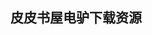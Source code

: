 ## 皮皮书屋电驴下载资源 

[Beginning XML ,4th Edition.pdf]: (ed2k://|file|Beginning%20XML%20%2C4th%20Edition.pdf|19950443|f9be4874ff6e25299fa4cfdd54fb88e2|h=uxzkitur4ta7xf7dqmxv2jmja2a4ulkn|/)

[Computer Networks and Internets (5th Edition).pdf]: (ed2k://|file|Computer%20Networks%20and%20Internets%20%285th%20Edition%29.pdf|4998835|15b6cfebd98778a331f42ee36803b373|h=buhhqgt6ufj2pblonj7xlafamgjtjkrc|/)

[TCP_IP Foundations.pdf]: (ed2k://|file|TCP_IP%20Foundations.pdf|7140892|c96cf390ded0a607e272f0b188e1ca6e|h=ah6k32aeza5rwrra5prh7pfkpvdt4teq|/)

[Concurrent Programming.pdf]: (ed2k://|file|Concurrent%20Programming.pdf|25358314|83bf6566e7e36b2fad902f503df78b37|h=ovvjsaqr34xhz3xds3qxbxueixblpzpc|/)

[Cisco Network Design Solutions for Small-Medium Businesses.chm]: (ed2k://|file|Cisco%20Network%20Design%20Solutions%20for%20Small-Medium%20Businesses.chm|1609675|8520f8383bf09145dbaa0cd8edc74144|h=bawihzwdb5wsa6ef3rkqor3pxcrloguy|/)

[C++ Primer中文版(第4版).pdf]: (ed2k://|file|C%2B%2B%20Primer%E4%B8%AD%E6%96%87%E7%89%88%28%E7%AC%AC4%E7%89%88%29.pdf|2980574|01816022b8240f8eefedfe0f0fee890f|h=owrgimq3bxc32quxhqlcbo7ayhbehtl4|/)

[C Programming for Arduino.pdf]: (ed2k://|file|C%20Programming%20for%20Arduino.pdf|9990425|b50fc2687ed1dcf3da2ec655e9e88474|h=njhdavlrqnwzzvdyz4ti4ovt4vqv7qpf|/)

[Microsoft Silverlight Edition_ Programming Windows Phone 7.pdf]: (ed2k://|file|Microsoft%20Silverlight%20Edition_%20Programming%20Windows%20Phone%207.pdf|10708372|131a185f3fd1163d132816ed1e4c8363|h=hzhyomwyyvuipemwtboelp4dc5fboy65|/)

[DWDM Network Designs and Engineering Solutions.pdf]: (ed2k://|file|DWDM%20Network%20Designs%20and%20Engineering%20Solutions.pdf|8926786|e31afe8ab2201b7003d17ee7f1b3be7e|h=oijgzb4govy5hnt5dpsub36s74o7bga2|/)

[Network Security Principles and Practices.chm]: (ed2k://|file|Network%20Security%20Principles%20and%20Practices.chm|5083273|4d666cf18d9b33cf595babfba44ca9af|h=zicefbhf3kz77e7p4og5u4w2aqxf7e5d|/)

[Top-Down Network Design Second Edition.chm]: (ed2k://|file|Top-Down%20Network%20Design%20Second%20Edition.chm|3000181|29fbdd58df426c1f479f0b61faaa9ba4|h=skf7uc736kobjoqwxjquyyz2fbh3xzh5|/)

[Guide to Computer Network Security.pdf]: (ed2k://|file|Guide%20to%20Computer%20Network%20Security.pdf|12602154|a0c9b35221a6fa712ff43e6d7d9603ba|h=yxigncfu54ec5biov2khrno7soskueqv|/)

[SQL in a Nutshell, 2nd Edition.chm]: (ed2k://|file|SQL%20in%20a%20Nutshell%2C%202nd%20Edition.chm|1140008|d3fb517e5bb5fb0cc2b07962b0288a40|h=ookcpfl5ao6q3mt5aftpansbfumoum4o|/)

[Developing Microsoft SharePoint Applications Using Windows Azure.pdf]: (ed2k://|file|Developing%20Microsoft%20SharePoint%20Applications%20Using%20Windows%20Azure.pdf|31393950|cfe69a202bb1e41a1afb705b49de022d|h=r6beaozcztendn2xqapjdcogofwkmfxp|/)

[A Beginner’s Guide to R.pdf]: (ed2k://|file|A%20Beginner%E2%80%99s%20Guide%20to%20R.pdf|7558890|23d250209b91bba71977bb2d8ee7f54c|h=nkxwa3jr7fgw7ytwa7rtql5pkftbigjd|/)

[Financial Analysis tools and techniques_ A guide for managers.pdf]: (ed2k://|file|Financial%20Analysis%20tools%20and%20techniques_%20A%20guide%20for%20managers.pdf|3526681|a670914cd5b642fbff24dbee11ce4d56|h=fbrpxlbbtq6lku3xxu44oxpepxbbqisi|/)

[The CERT Oracle Secure Coding Standard for Java.pdf]: (ed2k://|file|The%20CERT%20Oracle%20Secure%20Coding%20Standard%20for%20Java.pdf|3945848|2bceac57aeeec69c12d6653f281b0a8a|h=2sec3ddhs6l4vogfpgzksuotebm7pxmw|/)

[PHP & MySQL_ Novice to Ninja, 5th Edition.pdf]: (ed2k://|file|PHP%20%26%20MySQL_%20Novice%20to%20Ninja%2C%205th%20Edition.pdf|11430634|814527a7bdbd51d2bda2962c5907a4eb|h=6zotomqk5etm5p3ka54v352nmjbo23rz|/)

[Android – A Programmers Guide.pdf]: (ed2k://|file|Android%20%E2%80%93%20A%20Programmers%20Guide.pdf|7583528|2d1500f8bb4a22278a5393143f756a4b|h=oqn2vxiyfvxgzdghk7cchlkvw7fauobr|/)

[Running Linux, 5th Edition.pdf]: (ed2k://|file|Running%20Linux%2C%205th%20Edition.pdf|15265524|e3dc79e5f05e17a5c4727610f1ed7b11|h=uj65hhojxxedp7idgurn6aes5nfhbmcw|/)

[Cloud Architecture Patterns.pdf]: (ed2k://|file|Cloud%20Architecture%20Patterns.pdf|8674363|aa8c20953f6512f4f6d38c4847ed4858|h=w6pqs4qok5xenvnmqqi56lo5polizbz5|/)

[深入理解Linux虚拟内存管理.pdf]: (ed2k://|file|%E6%B7%B1%E5%85%A5%E7%90%86%E8%A7%A3Linux%E8%99%9A%E6%8B%9F%E5%86%85%E5%AD%98%E7%AE%A1%E7%90%86.pdf|46808838|8960e4971927fb44ee539e087706dc83|h=sfy5rtfj4cwq4sxu653wb7fm2vric6nr|/)

[Red Hat Enterprise Linux 5 Administration Unleashed.pdf]: (ed2k://|file|Red%20Hat%20Enterprise%20Linux%205%20Administration%20Unleashed.pdf|7654816|1897924460bbdbff1976c476a2495271|h=quxtyrlldhljcwgd3xheahkqlyfcvg5d|/)

[Fedora 6 and Red Hat Enterprise Linux Bible.chm]: (ed2k://|file|Fedora%206%20and%20Red%20Hat%20Enterprise%20Linux%20Bible.chm|10897336|864d278caabc26c679a64a1283f2d7c3|h=4uxmognzrsrh572re2pps2zlcv4qq6iu|/)

[C#技术内幕.pdf]: (ed2k://|file|C%23%E6%8A%80%E6%9C%AF%E5%86%85%E5%B9%95.pdf|6735664|16fc4d0000e26487c1d9630aadd9ae7c|h=netpooynzii5xx47yh4igzwwcgbmcsdr|/)

[Data Mining_ Practical Machine Learning Tools and Techniques, Third Edition.pdf]: (ed2k://|file|Data%20Mining_%20Practical%20Machine%20Learning%20Tools%20and%20Techniques%2C%20Third%20Edition.pdf|7276980|0fcf136e084dd612acac3fda040a2d10|h=yti7gf5vxsn7fxru6d3doahfqxyn6ug2|/)

[The Definitive Guide to Linux Network Programming.pdf]: (ed2k://|file|The%20Definitive%20Guide%20to%20Linux%20Network%20Programming.pdf|3783273|5033a7a23bfdfcee4bdf5c25c5976fd4|h=i5kqdnlrft2xhtdrhavzlakedp76klfw|/)

[Handbook of Security and Networks.pdf]: (ed2k://|file|Handbook%20of%20Security%20and%20Networks.pdf|9222253|7632d190f2054c3c233cad59db48ab9f|h=ja5dmvm2uuyfusjpswoxrlqnafbabvza|/)

[ASP.NET 4 Unleashed.rar]: (ed2k://|file|ASP.NET%204%20Unleashed.rar|30178847|685a47b46dc436dbcbf2102b0ed3f2e8|h=56vucjusywprnjmdtmjlbmdgezklrgki|/)

[Linux on HP Integrity Servers_ A System Administrator’s Guide.chm]: (ed2k://|file|Linux%20on%20HP%20Integrity%20Servers_%20A%20System%20Administrator%E2%80%99s%20Guide.chm|6682998|895a2e5cac3acb0ea43170a9448a0975|h=xlkizajgwjdznmsuynryamt2vmh4nbwm|/)

[Working with Unix Processes.pdf]: (ed2k://|file|Working%20with%20Unix%20Processes.pdf|2200013|42cd42e21c4f8d5b4a2b1e89f0e94457|h=ahkqomynvkjbna7cabfufhao3vlrkhst|/)

[UDK iOS Game Development_ Beginners Guide.pdf]: (ed2k://|file|UDK%20iOS%20Game%20Development_%20Beginners%20Guide.pdf|14120506|75c20a63aafa6ffbe18bfed6fb6bfa85|h=244hpyxduyqjf32bmwq32rtvttpbcmta|/)

[JavaScript_ The Good Parts.chm]: (ed2k://|file|JavaScript_%20The%20Good%20Parts.chm|1704386|80dcf62e5226d4d9bc7a421b7af5ff30|h=cregnfrautv6jb5snb6tvkeauxt2uodz|/)

[The Django Book 2.0 中文版.chm]: (ed2k://|file|The%20Django%20Book%202.0%20%E4%B8%AD%E6%96%87%E7%89%88.chm|1219657|03abddd7885f31c351b7e626d9c613dd|h=ax4kiehq77wlgcc6iwke77tgiug2urnb|/)

[Accelerated Silverlight 2.rar]: (ed2k://|file|Accelerated%20Silverlight%202.rar|4858128|a998ab26aeee4c64d5da416c10a21205|h=eimfuqkwnvxudbmoakx6kp3amvbwf3uw|/)

[Mastering.ElasticSearch for java.pdf]: (ed2k://|file|Mastering.ElasticSearch%20for%20java.pdf|2850206|9f48e09e8e4e14e786b05c990024cd6a|h=wgrgyuwdwzhzfjazirllru6sbxbcksui|/)

[数据重现：文件系统原理精解与数据恢复最佳实践.pdf]: (ed2k://|file|%E6%95%B0%E6%8D%AE%E9%87%8D%E7%8E%B0%EF%BC%9A%E6%96%87%E4%BB%B6%E7%B3%BB%E7%BB%9F%E5%8E%9F%E7%90%86%E7%B2%BE%E8%A7%A3%E4%B8%8E%E6%95%B0%E6%8D%AE%E6%81%A2%E5%A4%8D%E6%9C%80%E4%BD%B3%E5%AE%9E%E8%B7%B5.pdf|45660017|77b97796acd30be04d07c2351ace9525|h=glabzl3dlg5ycmzsteklygh72lvrxsxs|/)

[Absolute Java 5_e.pdf]: (ed2k://|file|Absolute%20Java%205_e.pdf|10475838|92bc596c5489c04da23f8c1c606f17d9|h=ruujl7m7ll5lkjnpqw3itzt5re3dczro|/)

[Pro DNS and BIND.pdf]: (ed2k://|file|Pro%20DNS%20and%20BIND.pdf|3291293|3c6400084ab114f51d902928f0037d5d|h=fre3cydtbiihbxkemdxoaxfvvpj5ucop|/)

[虚拟智慧_VMware vSphere运维实录.pdf]: (ed2k://|file|%E8%99%9A%E6%8B%9F%E6%99%BA%E6%85%A7_VMware%20vSphere%E8%BF%90%E7%BB%B4%E5%AE%9E%E5%BD%95.pdf|48244141|80e0a00c151f6a37aa822e8eb4e55f82|h=ajpxep4kbg3p33w2gz4ovxzdwjullrm4|/)

[VMware vSphere Design.pdf]: (ed2k://|file|VMware%20vSphere%20Design.pdf|8946164|6d52d9d89d689c6bc18cbc2b75b3085b|h=fcyiq53i2uszjmqdibrlaazwikl7f2xb|/)

[VMware Cookbook, 2nd Edition.pdf]: (ed2k://|file|VMware%20Cookbook%2C%202nd%20Edition.pdf|13132206|d50db60164c82c6b8040086d583b810f|h=gem7tgplhuxgg4mivbnqhsskygopyzvt|/)

[Managing and Optimizing VMware vSphere Deployments.pdf]: (ed2k://|file|Managing%20and%20Optimizing%20VMware%20vSphere%20Deployments.pdf|4795899|cb669b7d5bd81240d5699c38d38cc499|h=767xuexq5fgwzbaw3rbitdzx6rwlgdf5|/)

[VMware vSphere 5 Clustering Technical Deepdive.pdf]: (ed2k://|file|VMware%20vSphere%205%20Clustering%20Technical%20Deepdive.pdf|14337099|b51aaeeffaf420a85c34110166b50be6|h=hhhi3wxsy2p662lotlbpe2a6uixdxhch|/)

[VMware vSphere 5.1 Clustering Deepdive.pdf]: (ed2k://|file|VMware%20vSphere%205.1%20Clustering%20Deepdive.pdf|12309468|eb3ca8cace7eebaf987c1040c1140b38|h=a6hhb52s5f4kq7qxim7qktxm2n27jht2|/)

[VCP5 VMware Certified Professional on vSphere 5 Study Guide Exam VCP-510.pdf]: (ed2k://|file|VCP5%20VMware%20Certified%20Professional%20on%20vSphere%205%20Study%20Guide%20Exam%20VCP-510.pdf|18617345|87b3b824ce184f247b1ee7d2726df38a|h=qkptgmej6z3vn3tttsmmxktizua26d5n|/)

[Microsoft IIS 7 Implementation and Administration.pdf]: (ed2k://|file|Microsoft%20IIS%207%20Implementation%20and%20Administration.pdf|16586885|cabd49d88816221f2bcf2ad506b241d5|h=35xsptskxj3hr5prf2csyny3qqksjou3|/)

[Professional IIS 7.pdf]: (ed2k://|file|Professional%20IIS%207.pdf|16983044|aa0cc4e0b7c3f185c57f3bfb6274042d|h=nqbz4qrabk6xnuxm7hgebsowssbocyc2|/)

[Professional IIS 7 and ASP.NET Integrated Programming.pdf]: (ed2k://|file|Professional%20IIS%207%20and%20ASP.NET%20Integrated%20Programming.pdf|7145332|163845e17c107de40af166d4b200d072|h=yil76e6zjpprperigd4s5hunbqemhtrk|/)

[Internet Information Services (IIS) 7.0 Resource Kit Book.pdf]: (ed2k://|file|Internet%20Information%20Services%20%28IIS%29%207.0%20Resource%20Kit%20Book.pdf|16710028|96ac9f48bac6a8adcab531c704b22bec|h=5bkvsaic2wycq5suu2wvgel6w62tpjjx|/)

[Social Network Data Analytics.pdf]: (ed2k://|file|Social%20Network%20Data%20Analytics.pdf|4765654|7054d3c4e3204744ec56aa18ab1cf9d8|h=drsvp3iebwrx75ffklpdlj3sdtuqqiub|/)

[CSS Pocket Reference, Fourth Edition.pdf]: (ed2k://|file|CSS%20Pocket%20Reference%2C%20Fourth%20Edition.pdf|4303244|0e4e6b215ec10258709799fd1d4d1b27|h=aown6xmgwypc2xvoal5rm72dtinpcr2r|/)

[数据结构（C#语言版）.pdf]: (ed2k://|file|%E6%95%B0%E6%8D%AE%E7%BB%93%E6%9E%84%EF%BC%88C%23%E8%AF%AD%E8%A8%80%E7%89%88%EF%BC%89.pdf|1740085|a6bb308d4f4245eec289b834cec9fa60|h=cwrzyo7ukt5vommery4w6anjru6olyjl|/)

[The Jargon File, Version 4.2.2, 20 Aug 2000.pdf]: (ed2k://|file|The%20Jargon%20File%2C%20Version%204.2.2%2C%2020%20Aug%202000.pdf|1415406|776add22f74611fc3586962554bd073c|h=rrz453piznrbtvg2lmg5z2bzqmlqh3zg|/)

[IP for 3G_ Networking Technologies for Mobile Communications.pdf]: (ed2k://|file|IP%20for%203G_%20Networking%20Technologies%20for%20Mobile%20Communications.pdf|3015138|783b6114dd03c67d5a365664eaf7022a|h=xmnwrzvdmwlayrkriqgakgal55sarvwo|/)

[Professional Microsoft IIS 8.pdf]: (ed2k://|file|Professional%20Microsoft%20IIS%208.pdf|21910978|08fe238461a2f8224ddaa32b204d51b6|h=5i7r7tawim4s7ibvbeiypbbvxdqnrwo5|/)

[On Lisp 中文版.pdf]: (ed2k://|file|On%20Lisp%20%E4%B8%AD%E6%96%87%E7%89%88.pdf|2423674|cebdbdd78be076267cb29d742494ff65|h=n4hv4xktf4tcbvcjrahkhinju4zfiu24|/)

[Storage Implementation in vSphere 5.0.pdf]: (ed2k://|file|Storage%20Implementation%20in%20vSphere%205.0.pdf|52160217|cd157458d6d84ee24fba95bd99d8a711|h=wlxcm7xm6o6zpztzrtmctwq6tqf4fuoi|/)

[可计算性与数理逻辑（第四版）.pdf]: (ed2k://|file|%E5%8F%AF%E8%AE%A1%E7%AE%97%E6%80%A7%E4%B8%8E%E6%95%B0%E7%90%86%E9%80%BB%E8%BE%91%EF%BC%88%E7%AC%AC%E5%9B%9B%E7%89%88%EF%BC%89.pdf|8589757|0babc30f9fb14bae5ebaf1d885e0997c|h=th54625mhcabf4lel4kfrmzxbcdxplen|/)

[Electronics For Dummies.pdf]: (ed2k://|file|Electronics%20For%20Dummies.pdf|20911647|6646a1473f1d935cd42aa21360027349|h=fgbawhxid22gf4vwyuta7eafn4bmes52|/)

[C++标准库_自学教程与参考手册(第2版)(英文版).pdf]: (ed2k://|file|C%2B%2B%E6%A0%87%E5%87%86%E5%BA%93_%E8%87%AA%E5%AD%A6%E6%95%99%E7%A8%8B%E4%B8%8E%E5%8F%82%E8%80%83%E6%89%8B%E5%86%8C%28%E7%AC%AC2%E7%89%88%29%28%E8%8B%B1%E6%96%87%E7%89%88%29.pdf|14641522|3624e93a73ff5a002a69b5f340a2c339|h=cjdfjwd6e4rinppeupusynaamjhtcruw|/)

[Kohana 3.0 Beginner’s Guide.pdf]: (ed2k://|file|Kohana%203.0%20Beginner%E2%80%99s%20Guide.pdf|5139628|9fd8369b0d2bea987587f9b721d143c0|h=uimyvvx3is3m4d6j7kt6fqnbxukotxys|/)

[The Elements of Computing Systems.pdf]: (ed2k://|file|The%20Elements%20of%20Computing%20Systems.pdf|3664583|571ec81203b2a7203ecc8f26c103ea82|h=zi6bcmtjhsxpacsggymdzac7wwogv7ru|/)

[精通Dojo.pdf]: (ed2k://|file|%E7%B2%BE%E9%80%9ADojo.pdf|31117098|cbc11b77f0acac9aa86525952e3c684a|h=b6eoejnn2hr53dwpoyumhv6js4rwgih2|/)

[Data Mining in Grid Computing Environments.pdf]: (ed2k://|file|Data%20Mining%20in%20Grid%20Computing%20Environments.pdf|5158955|c7ca1228743da4ff1a501c9fc3dd9aff|h=tdffhtz7srvkun2tnqgcnagifncjgibs|/)

[Programming Windows 8 Apps with HTML, CSS and JavaScript, 2Ed.pdf]: (ed2k://|file|Programming%20Windows%208%20Apps%20with%20HTML%2C%20CSS%20and%20JavaScript%2C%202Ed.pdf|12034552|ac7571711bcc609a101cd9d64e18bce9|h=kiunqvgvofjfjv4vv4fpcyleb7yu3ivk|/)

[Learn HTML5 and JavaScript for Android.pdf]: (ed2k://|file|Learn%20HTML5%20and%20JavaScript%20for%20Android.pdf|6614021|4c06aae807d98bc09866d2f315fac74d|h=u2j5jby7cnycbhmskqahlhkqzxj26s6f|/)

[Learning Web Design_ A Beginner’s Guide to HTML, CSS, JavaScript, and Web Graphics, 4th Edition.pdf]: (ed2k://|file|Learning%20Web%20Design_%20A%20Beginner%E2%80%99s%20Guide%20to%20HTML%2C%20CSS%2C%20JavaScript%2C%20and%20Web%20Graphics%2C%204th%20Edition.pdf|25160467|1f2ea129c8f6e0b2ae7b87dfade7f3e5|h=cuwx72ffiphqvwgd4oxgbfi4pvcpqqck|/)

[HTML5 and JavaScript Web Apps.pdf]: (ed2k://|file|HTML5%20and%20JavaScript%20Web%20Apps.pdf|4959246|cac5b2a44fde6ef08c161b1101ba1a76|h=z4nneiyg75hjwqvazceuwqmleyqrw6kr|/)

[Adobe Photoshop CS6 Classroom in a Book.pdf]: (ed2k://|file|Adobe%20Photoshop%20CS6%20Classroom%20in%20a%20Book.pdf|16805482|7fae5ae7e88e3569bfa9d924c18e72c3|h=j4ss4wyrlo4pp5dcskjg3qazjt4ew4sl|/)

[Visual QuickStart Guide Photoshop CS6.pdf]: (ed2k://|file|Visual%20QuickStart%20Guide%20Photoshop%20CS6.pdf|35711799|b4df5fe51d7a6cbb3d9c0f3dbcf1bb38|h=le3y3q2aeirfhg62zzezfsphi2jb2vy6|/)

[Fearless Flash_ Use Adobe InDesign CS5 and the Tools You Already Know to Create Engaging Web Documents.pdf]: (ed2k://|file|Fearless%20Flash_%20Use%20Adobe%20InDesign%20CS5%20and%20the%20Tools%20You%20Already%20Know%20to%20Create%20Engaging%20Web%20Documents.pdf|17306790|c237318ec287ca2392aa3dcb6f89c369|h=i7cz2ueklimx6yevkxdpmw3wctg6ohtg|/)

[Adobe Creative Suite 4 Design Premium All-in-One For Dummies.pdf]: (ed2k://|file|Adobe%20Creative%20Suite%204%20Design%20Premium%20All-in-One%20For%20Dummies.pdf|22464476|7bdeeedfa97ab7243fc7c805a6f30089|h=bvbimiegoo7r67jddiv2fpcq7xhmzfz3|/)

[Adobe Creative Suite 5 Web Premium How-Tos_ 100 Essential Techniques.pdf]: (ed2k://|file|Adobe%20Creative%20Suite%205%20Web%20Premium%20How-Tos_%20100%20Essential%20Techniques.pdf|7370595|1608df434e178e4968401b87461a1649|h=7oodzzr6rstszzmpn7573rgu2bhrnm7m|/)

[Adobe Creative Suite 5 Design Premium All-in-One For Dummies.pdf]: (ed2k://|file|Adobe%20Creative%20Suite%205%20Design%20Premium%20All-in-One%20For%20Dummies.pdf|22862816|c7e067392bac29f1095112d3717837d0|h=uxquf7fuv2ggcouowwafcbotct3fgxs5|/)

[Website Design and Development_ 100 Questions to Ask Before Building a Website.pdf]: (ed2k://|file|Website%20Design%20and%20Development_%20100%20Questions%20to%20Ask%20Before%20Building%20a%20Website.pdf|14642814|2515ea3326110c34b79549a3c12cf49d|h=tn57s2qlcyfuzx7mitwtzaftiyn6kaib|/)

[Data Structure And Algorithms In C++, 2nd ed.zip]: (ed2k://|file|Data%20Structure%20And%20Algorithms%20In%20C%2B%2B%2C%202nd%20ed.zip|4075892|951757de41ab18c8da73850daa22b8b0|h=d5523lmio4s5mru2dw66ul3kwa7wejy4|/)

[数据结构与算法分析–C++描述（第3版）.pdf]: (ed2k://|file|%E6%95%B0%E6%8D%AE%E7%BB%93%E6%9E%84%E4%B8%8E%E7%AE%97%E6%B3%95%E5%88%86%E6%9E%90%E2%80%93C%2B%2B%E6%8F%8F%E8%BF%B0%EF%BC%88%E7%AC%AC3%E7%89%88%EF%BC%89.pdf|25670271|834f603da6130a2ded2d16e966bee186|h=boxrcm5wyuzeltkwhari23rnw46aj6c5|/)

[Building Software for Simulation_ Theory and Algorithms, with Applications in C++.pdf]: (ed2k://|file|Building%20Software%20for%20Simulation_%20Theory%20and%20Algorithms%2C%20with%20Applications%20in%20C%2B%2B.pdf|6587336|5a5028ba050b00e33619504a32c171af|h=uygz3wtkyjfbgofgtnioxtjdrpcml63g|/)

[Data Structures and Algorithms in C++.pdf]: (ed2k://|file|Data%20Structures%20and%20Algorithms%20in%20C%2B%2B.pdf|17677509|d7b96f816b8b92fff1e9622ded9aca72|h=icu4rsmeb4ynts6hk6sp6yanmxsack5g|/)

